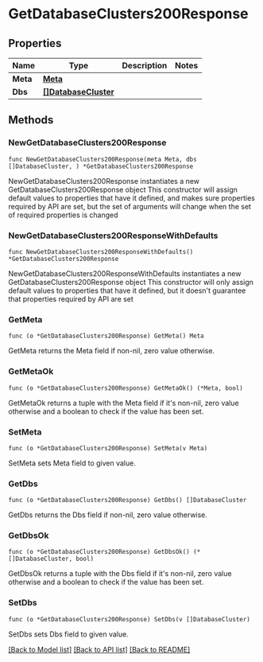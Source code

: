 # GetDatabaseClusters200Response

## Properties

Name | Type | Description | Notes
------------ | ------------- | ------------- | -------------
**Meta** | [**Meta**](Meta.md) |  | 
**Dbs** | [**[]DatabaseCluster**](DatabaseCluster.md) |  | 

## Methods

### NewGetDatabaseClusters200Response

`func NewGetDatabaseClusters200Response(meta Meta, dbs []DatabaseCluster, ) *GetDatabaseClusters200Response`

NewGetDatabaseClusters200Response instantiates a new GetDatabaseClusters200Response object
This constructor will assign default values to properties that have it defined,
and makes sure properties required by API are set, but the set of arguments
will change when the set of required properties is changed

### NewGetDatabaseClusters200ResponseWithDefaults

`func NewGetDatabaseClusters200ResponseWithDefaults() *GetDatabaseClusters200Response`

NewGetDatabaseClusters200ResponseWithDefaults instantiates a new GetDatabaseClusters200Response object
This constructor will only assign default values to properties that have it defined,
but it doesn't guarantee that properties required by API are set

### GetMeta

`func (o *GetDatabaseClusters200Response) GetMeta() Meta`

GetMeta returns the Meta field if non-nil, zero value otherwise.

### GetMetaOk

`func (o *GetDatabaseClusters200Response) GetMetaOk() (*Meta, bool)`

GetMetaOk returns a tuple with the Meta field if it's non-nil, zero value otherwise
and a boolean to check if the value has been set.

### SetMeta

`func (o *GetDatabaseClusters200Response) SetMeta(v Meta)`

SetMeta sets Meta field to given value.


### GetDbs

`func (o *GetDatabaseClusters200Response) GetDbs() []DatabaseCluster`

GetDbs returns the Dbs field if non-nil, zero value otherwise.

### GetDbsOk

`func (o *GetDatabaseClusters200Response) GetDbsOk() (*[]DatabaseCluster, bool)`

GetDbsOk returns a tuple with the Dbs field if it's non-nil, zero value otherwise
and a boolean to check if the value has been set.

### SetDbs

`func (o *GetDatabaseClusters200Response) SetDbs(v []DatabaseCluster)`

SetDbs sets Dbs field to given value.



[[Back to Model list]](../README.md#documentation-for-models) [[Back to API list]](../README.md#documentation-for-api-endpoints) [[Back to README]](../README.md)


